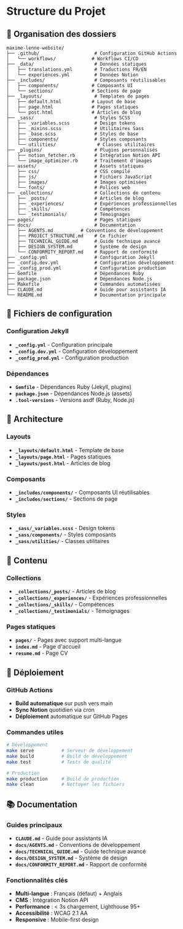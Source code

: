 # Structure du Projet

## 📁 Organisation des dossiers

```
maxime-lenne-website/
├── .github/                    # Configuration GitHub Actions
│   └── workflows/             # Workflows CI/CD
├── _data/                      # Données statiques
│   ├── translations.yml        # Traductions FR/EN
│   └── experiences.yml         # Données Notion
├── _includes/                  # Composants réutilisables
│   ├── components/            # Composants UI
│   └── sections/              # Sections de page
├── _layouts/                   # Templates de pages
│   ├── default.html           # Layout de base
│   ├── page.html              # Pages statiques
│   └── post.html              # Articles de blog
├── _sass/                      # Styles SCSS
│   ├── _variables.scss         # Design tokens
│   ├── _mixins.scss            # Utilitaires Sass
│   ├── _base.scss              # Styles de base
│   ├── components/             # Styles composants
│   └── utilities/               # Classes utilitaires
├── _plugins/                   # Plugins personnalisés
│   ├── notion_fetcher.rb       # Intégration Notion API
│   └── image_optimizer.rb      # Traitement d'images
├── assets/                     # Assets statiques
│   ├── css/                    # CSS compilé
│   ├── js/                     # Fichiers JavaScript
│   ├── images/                 # Images optimisées
│   └── fonts/                  # Polices web
├── _collections/               # Collections de contenu
│   ├── _posts/                 # Articles de blog
│   ├── _experiences/           # Expériences professionnelles
│   ├── _skills/                # Compétences
│   └── _testimonials/          # Témoignages
├── pages/                      # Pages statiques
├── docs/                       # Documentation
│   ├── AGENTS.md          # Conventions de développement
│   ├── PROJECT_STRUCTURE.md    # Ce fichier
│   ├── TECHNICAL_GUIDE.md      # Guide technique avancé
│   ├── DESIGN_SYSTEM.md        # Système de design
│   └── CONFORMITY_REPORT.md    # Rapport de conformité
├── _config.yml                 # Configuration Jekyll
├── _config.dev.yml             # Configuration développement
├── _config_prod.yml            # Configuration production
├── Gemfile                     # Dépendances Ruby
├── package.json                # Dépendances Node.js
├── Makefile                    # Commandes automatisées
├── CLAUDE.md                   # Guide pour assistants IA
└── README.md                   # Documentation principale
```

## 🔧 Fichiers de configuration

### Configuration Jekyll
- **`_config.yml`** - Configuration principale
- **`_config.dev.yml`** - Configuration développement
- **`_config_prod.yml`** - Configuration production

### Dépendances
- **`Gemfile`** - Dépendances Ruby (Jekyll, plugins)
- **`package.json`** - Dépendances Node.js (assets)
- **`.tool-versions`** - Versions asdf (Ruby, Node.js)

## 🎨 Architecture

### Layouts
- **`_layouts/default.html`** - Template de base
- **`_layouts/page.html`** - Pages statiques
- **`_layouts/post.html`** - Articles de blog

### Composants
- **`_includes/components/`** - Composants UI réutilisables
- **`_includes/sections/`** - Sections de page

### Styles
- **`_sass/_variables.scss`** - Design tokens
- **`_sass/components/`** - Styles composants
- **`_sass/utilities/`** - Classes utilitaires

## 📝 Contenu

### Collections
- **`_collections/_posts/`** - Articles de blog
- **`_collections/_experiences/`** - Expériences professionnelles
- **`_collections/_skills/`** - Compétences
- **`_collections/_testimonials/`** - Témoignages

### Pages statiques
- **`pages/`** - Pages avec support multi-langue
- **`index.md`** - Page d'accueil
- **`resume.md`** - Page CV

## 🚀 Déploiement

### GitHub Actions
- **Build automatique** sur push vers main
- **Sync Notion** quotidien via cron
- **Déploiement** automatique sur GitHub Pages

### Commandes utiles
```bash
# Développement
make serve          # Serveur de développement
make build          # Build de développement
make test           # Tests de qualité

# Production
make production     # Build de production
make clean          # Nettoyer les fichiers
```

## 📚 Documentation

### Guides principaux
- **`CLAUDE.md`** - Guide pour assistants IA
- **`docs/AGENTS.md`** - Conventions de développement
- **`docs/TECHNICAL_GUIDE.md`** - Guide technique avancé
- **`docs/DESIGN_SYSTEM.md`** - Système de design
- **`docs/CONFORMITY_REPORT.md`** - Rapport de conformité

### Fonctionnalités clés
- **Multi-langue** : Français (défaut) + Anglais
- **CMS** : Intégration Notion API
- **Performance** : < 3s chargement, Lighthouse 95+
- **Accessibilité** : WCAG 2.1 AA
- **Responsive** : Mobile-first design
